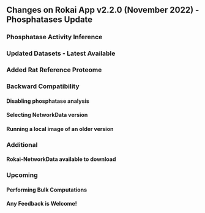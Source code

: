 ## Changes on Rokai App v2.2.0 (November 2022) - Phosphatases Update

### Phosphatase Activity Inference

### Updated Datasets - Latest Available

### Added Rat Reference Proteome

### Backward Compatibility

#### Disabling phosphatase analysis

#### Selecting NetworkData version

#### Running a local image of an older version

### Additional

#### Rokai-NetworkData available to download

### Upcoming

#### Performing Bulk Computations

#### Any Feedback is Welcome!
